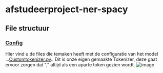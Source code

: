 # afstudeerproject-ner-spacy
## File structuur
### [Config](config)
Hier vind u de files die temaken heeft met de configuratie van het model
...[Customtokenizer.py](config/CustomTokenizer.py)..
Dit is onze eigen gemaakte Tokenizer, deze gaat ervoor zorgen dat "," altijd als een aparte token gezien wordt.
![image](https://user-images.githubusercontent.com/43540060/156184112-2586d7ab-17ef-4def-a459-ad47cc875532.png)





